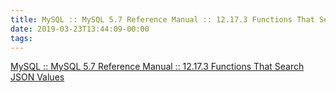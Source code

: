 ```yaml
---
title: MySQL :: MySQL 5.7 Reference Manual :: 12.17.3 Functions That Search JSON Values
date: 2019-03-23T13:44:09-00:00
tags:
---
```


[MySQL :: MySQL 5.7 Reference Manual :: 12.17.3 Functions That Search JSON Values](https://dev.mysql.com/doc/refman/5.7/en/json-search-functions.html)
